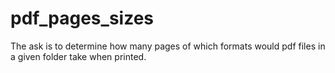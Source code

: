 pdf_pages_sizes
===============

The ask is to determine how many pages of which formats would pdf files in a given folder take when printed.